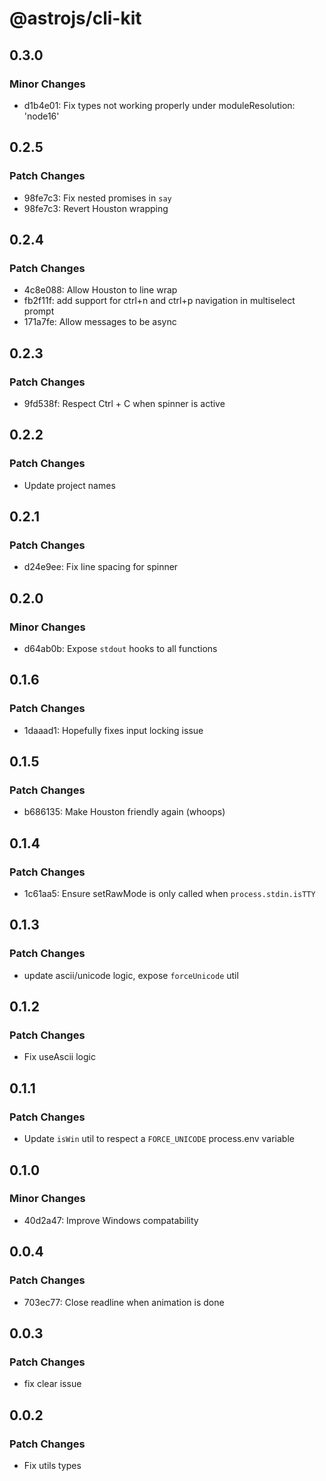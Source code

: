 # @astrojs/cli-kit

## 0.3.0

### Minor Changes

- d1b4e01: Fix types not working properly under moduleResolution: 'node16'

## 0.2.5

### Patch Changes

- 98fe7c3: Fix nested promises in `say`
- 98fe7c3: Revert Houston wrapping

## 0.2.4

### Patch Changes

- 4c8e088: Allow Houston to line wrap
- fb2f11f: add support for ctrl+n and ctrl+p navigation in multiselect prompt
- 171a7fe: Allow messages to be async

## 0.2.3

### Patch Changes

- 9fd538f: Respect Ctrl + C when spinner is active

## 0.2.2

### Patch Changes

- Update project names

## 0.2.1

### Patch Changes

- d24e9ee: Fix line spacing for spinner

## 0.2.0

### Minor Changes

- d64ab0b: Expose `stdout` hooks to all functions

## 0.1.6

### Patch Changes

- 1daaad1: Hopefully fixes input locking issue

## 0.1.5

### Patch Changes

- b686135: Make Houston friendly again (whoops)

## 0.1.4

### Patch Changes

- 1c61aa5: Ensure setRawMode is only called when `process.stdin.isTTY`

## 0.1.3

### Patch Changes

- update ascii/unicode logic, expose `forceUnicode` util

## 0.1.2

### Patch Changes

- Fix useAscii logic

## 0.1.1

### Patch Changes

- Update `isWin` util to respect a `FORCE_UNICODE` process.env variable

## 0.1.0

### Minor Changes

- 40d2a47: Improve Windows compatability

## 0.0.4

### Patch Changes

- 703ec77: Close readline when animation is done

## 0.0.3

### Patch Changes

- fix clear issue

## 0.0.2

### Patch Changes

- Fix utils types
